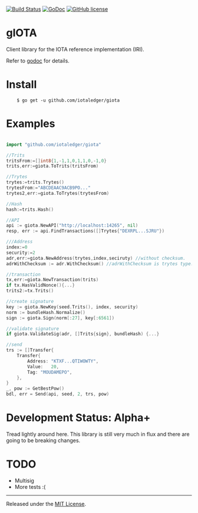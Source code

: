 [![Build Status](https://travis-ci.org/iotaledger/iota.lib.go.svg?branch=master)](https://travis-ci.org/iotaledger/iota.lib.go)
[![GoDoc](https://godoc.org/github.com/iotaledger/iota.lib.go?status.svg)](https://godoc.org/github.com/iotaledger/iota.lib.go)
[![GitHub license](https://img.shields.io/badge/license-MIT-blue.svg)](https://raw.githubusercontent.com/iotaledger/iota.lib.go/master/LICENSE)


gIOTA
=====

Client library for the IOTA reference implementation (IRI).

Refer to [godoc](https://godoc.org/github.com/iotaledger/iota.lib.go) for details.

Install
====
```
    $ go get -u github.com/iotaledger/giota
```

Examples
====

```go

import "github.com/iotaledger/giota"

//Trits
tritsFrom:=[]int8{1,-1,1,0,1,1,0,-1,0}
trits,err:=giota.ToTrits(tritsFrom)

//Trytes
trytes:=trits.Trytes()
trytesFrom:="ABCDEAAC9ACB9PO..."
trytes2,err:=giota.ToTrytes(trytesFrom)

//Hash
hash:=trits.Hash()

//API
api := giota.NewAPI("http://localhost:14265", nil)
resp, err := api.FindTransactions([]Trytes{"DEXRPL...SJRU"})

///Address
index:=0
security:=2
adr,err:=giota.NewAddress(trytes,index,seciruty) //without checksum.
adrWithChecksum := adr.WithChecksum() //adrWithChecksum is trytes type.

//transaction
tx,err:=giota.NewTransaction(trits)
if tx.HasValidNonce(){...}
trits2:=tx.Trits()

//create signature
key := giota.NewKey(seed.Trits(), index, security)
norm := bundleHash.Normalize()
sign := giota.Sign(norm[:27], key[:6561])

//validate signature
if giota.ValidateSig(adr, []Trits{sign}, bundleHash) {...}

//send
trs := []Transfer{
	Transfer{
		Address: "KTXF...QTIWOWTY",
		Value:   20,
		Tag: "MOUDAMEPO",
	},
}
_, pow := GetBestPow()
bdl, err = Send(api, seed, 2, trs, pow)
```



Development Status: Alpha+
=========================

Tread lightly around here. This library is still very much
in flux and there are going to be breaking changes.


TODO
=========================

* Multisig
* More tests :(

<hr>

Released under the [MIT License](LICENSE).
